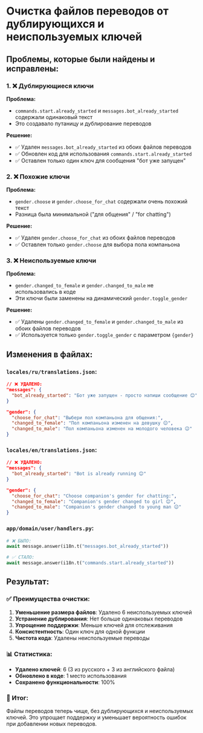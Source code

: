 # Очистка файлов переводов от дублирующихся и неиспользуемых ключей

## Проблемы, которые были найдены и исправлены:

### 1. ❌ Дублирующиеся ключи

**Проблема:**
- `commands.start.already_started` и `messages.bot_already_started` содержали одинаковый текст
- Это создавало путаницу и дублирование переводов

**Решение:**
- ✅ Удален `messages.bot_already_started` из обоих файлов переводов
- ✅ Обновлен код для использования `commands.start.already_started`
- ✅ Оставлен только один ключ для сообщения "бот уже запущен"

### 2. ❌ Похожие ключи

**Проблема:**
- `gender.choose` и `gender.choose_for_chat` содержали очень похожий текст
- Разница была минимальной ("для общения" / "for chatting")

**Решение:**
- ✅ Удален `gender.choose_for_chat` из обоих файлов переводов
- ✅ Оставлен только `gender.choose` для выбора пола компаньона

### 3. ❌ Неиспользуемые ключи

**Проблема:**
- `gender.changed_to_female` и `gender.changed_to_male` не использовались в коде
- Эти ключи были заменены на динамический `gender.toggle_gender`

**Решение:**
- ✅ Удалены `gender.changed_to_female` и `gender.changed_to_male` из обоих файлов переводов
- ✅ Используется только `gender.toggle_gender` с параметром `{gender}`

## Изменения в файлах:

### `locales/ru/translations.json`:
```json
// ❌ УДАЛЕНО:
"messages": {
  "bot_already_started": "Бот уже запущен - просто напиши сообщение 😊"
}

"gender": {
  "choose_for_chat": "Выбери пол компаньона для общения:",
  "changed_to_female": "Пол компаньона изменен на девушку 😊",
  "changed_to_male": "Пол компаньона изменен на молодого человека 😉"
}
```

### `locales/en/translations.json`:
```json
// ❌ УДАЛЕНО:
"messages": {
  "bot_already_started": "Bot is already running 😊"
}

"gender": {
  "choose_for_chat": "Choose companion's gender for chatting:",
  "changed_to_female": "Companion's gender changed to girl 😊",
  "changed_to_male": "Companion's gender changed to young man 😉"
}
```

### `app/domain/user/handlers.py`:
```python
# ❌ БЫЛО:
await message.answer(i18n.t("messages.bot_already_started"))

# ✅ СТАЛО:
await message.answer(i18n.t("commands.start.already_started"))
```

## Результат:

### ✅ Преимущества очистки:

1. **Уменьшение размера файлов**: Удалено 6 неиспользуемых ключей
2. **Устранение дублирования**: Нет больше одинаковых переводов
3. **Упрощение поддержки**: Меньше ключей для отслеживания
4. **Консистентность**: Один ключ для одной функции
5. **Чистота кода**: Удалены неиспользуемые переводы

### 📊 Статистика:

- **Удалено ключей**: 6 (3 из русского + 3 из английского файла)
- **Обновлено в коде**: 1 место использования
- **Сохранено функциональности**: 100%

### 🎯 Итог:

Файлы переводов теперь чище, без дублирующихся и неиспользуемых ключей. Это упрощает поддержку и уменьшает вероятность ошибок при добавлении новых переводов.
